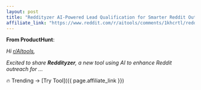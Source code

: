 ```yaml
---
layout: post
title: "Reddityzer AI-Powered Lead Qualification for Smarter Reddit Outreach Free B"
affiliate_link: "https://www.reddit.com/r/aitools/comments/1khcrtl/reddityzer_aipowered_lead_qualification_for/?ref=autoverse&utm_source=autoverse"
---
```


**From ProductHunt**:  
*<!-- SC_OFF --><div class='md'><p>Hi <a href='https://www.reddit.com/r/AItools'>r/AItools</a>, </p> <p>Excited to share <strong>Reddityzer</strong>, a new tool using AI to enhance Reddit outreach for ...*

🔥 Trending → [Try Tool]({{ page.affiliate_link }})  

